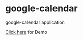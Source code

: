 # google-calendar
google-calendar application


[Click here](https://rawgit.com/mani-s17/google-calendar/master/) for Demo
